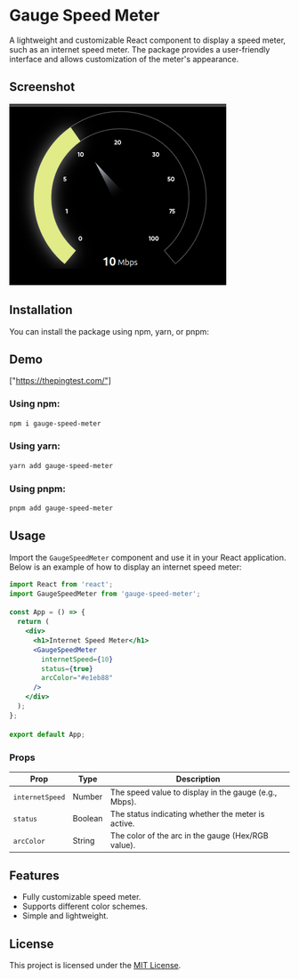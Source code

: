 # Gauge Speed Meter

A lightweight and customizable React component to display a speed meter, such as an internet speed meter. The package provides a user-friendly interface and allows customization of the meter's appearance.

## Screenshot

![Gauge Speed Meter Screenshot](./public/image.png)

## Installation

You can install the package using npm, yarn, or pnpm:

## Demo
["https://thepingtest.com/"]

### Using npm:
```bash
npm i gauge-speed-meter
```

### Using yarn:
```bash
yarn add gauge-speed-meter
```

### Using pnpm:
```bash
pnpm add gauge-speed-meter
```

## Usage

Import the `GaugeSpeedMeter` component and use it in your React application. Below is an example of how to display an internet speed meter:

```jsx
import React from 'react';
import GaugeSpeedMeter from 'gauge-speed-meter';

const App = () => {
  return (
    <div>
      <h1>Internet Speed Meter</h1>
      <GaugeSpeedMeter 
        internetSpeed={10} 
        status={true} 
        arcColor="#e1eb88" 
      />
    </div>
  );
};

export default App;
```

### Props

| Prop           | Type    | Description                                        |
|----------------|---------|----------------------------------------------------|
| `internetSpeed`| Number  | The speed value to display in the gauge (e.g., Mbps). |
| `status`       | Boolean | The status indicating whether the meter is active. |
| `arcColor`     | String  | The color of the arc in the gauge (Hex/RGB value). |

## Features

- Fully customizable speed meter.
- Supports different color schemes.
- Simple and lightweight.


## License

This project is licensed under the [MIT License](LICENSE).
